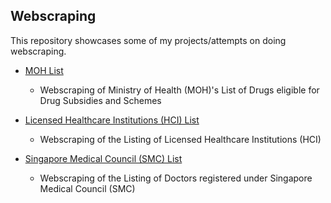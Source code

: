 ## Webscraping

This repository showcases some of my projects/attempts on doing webscraping.
<br>
- [MOH List](https://github.com/chongjunn-tech/webscraping/tree/main/MOH%20List)
  - Webscraping of Ministry of Health (MOH)'s List of Drugs eligible for Drug Subsidies and Schemes 

 
- [Licensed Healthcare Institutions (HCI) List](https://github.com/chongjunn-tech/webscraping/tree/main/Listing%20of%20Licensed%20Healthcare%20Institutions)
  - Webscraping of the Listing of Licensed Healthcare Institutions (HCI) 


- [Singapore Medical Council (SMC) List](https://github.com/chongjunn-tech/webscraping/tree/main/SMC)
  - Webscraping of the Listing of Doctors registered under Singapore Medical Council (SMC)

